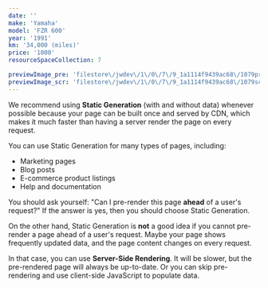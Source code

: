 ```yaml
---
date: ''
make: 'Yamaha'
model: 'FZR 600'
year: '1991'
km: '34,000 (miles)'
price: '1000'
resourceSpaceCollection: 7

previewImage_pre: 'filestore\/jwdev\/1\/0\/7\/9_1a1114f9439ac68\/1079pre_2c2dc318503ca27.jpg?v=1632585712'
previewImage_scr: 'filestore\/jwdev\/1\/0\/7\/9_1a1114f9439ac68\/1079scr_0eda6b75fb5f86f.jpg?v=1632585712'
---
```


We recommend using **Static Generation** (with and without data) whenever possible because your page can be built once and served by CDN, which makes it much faster than having a server render the page on every request.

You can use Static Generation for many types of pages, including:

- Marketing pages
- Blog posts
- E-commerce product listings
- Help and documentation

You should ask yourself: "Can I pre-render this page **ahead** of a user's request?" If the answer is yes, then you should choose Static Generation.

On the other hand, Static Generation is **not** a good idea if you cannot pre-render a page ahead of a user's request. Maybe your page shows frequently updated data, and the page content changes on every request.

In that case, you can use **Server-Side Rendering**. It will be slower, but the pre-rendered page will always be up-to-date. Or you can skip pre-rendering and use client-side JavaScript to populate data.
